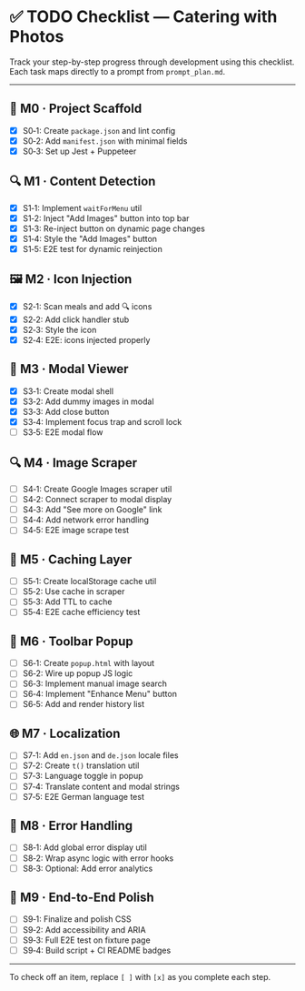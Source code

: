 # ✅ TODO Checklist — Catering with Photos

Track your step-by-step progress through development using this checklist.
Each task maps directly to a prompt from `prompt_plan.md`.

---

## 🧱 M0 · Project Scaffold

- [x] S0‑1: Create `package.json` and lint config
- [x] S0‑2: Add `manifest.json` with minimal fields
- [x] S0‑3: Set up Jest + Puppeteer

## 🔍 M1 · Content Detection

- [x] S1‑1: Implement `waitForMenu` util
- [x] S1‑2: Inject "Add Images" button into top bar
- [x] S1‑3: Re-inject button on dynamic page changes
- [x] S1‑4: Style the "Add Images" button
- [x] S1‑5: E2E test for dynamic reinjection

## 🖼️ M2 · Icon Injection

- [x] S2‑1: Scan meals and add 🔍 icons
- [x] S2‑2: Add click handler stub
- [x] S2‑3: Style the icon
- [x] S2‑4: E2E: icons injected properly

## 💬 M3 · Modal Viewer

- [x] S3‑1: Create modal shell
- [x] S3‑2: Add dummy images in modal
- [x] S3‑3: Add close button
- [x] S3‑4: Implement focus trap and scroll lock
- [ ] S3‑5: E2E modal flow

## 🔍 M4 · Image Scraper

- [ ] S4‑1: Create Google Images scraper util
- [ ] S4‑2: Connect scraper to modal display
- [ ] S4‑3: Add "See more on Google" link
- [ ] S4‑4: Add network error handling
- [ ] S4‑5: E2E image scrape test

## 💾 M5 · Caching Layer

- [ ] S5‑1: Create localStorage cache util
- [ ] S5‑2: Use cache in scraper
- [ ] S5‑3: Add TTL to cache
- [ ] S5‑4: E2E cache efficiency test

## 🧰 M6 · Toolbar Popup

- [ ] S6‑1: Create `popup.html` with layout
- [ ] S6‑2: Wire up popup JS logic
- [ ] S6‑3: Implement manual image search
- [ ] S6‑4: Implement "Enhance Menu" button
- [ ] S6‑5: Add and render history list

## 🌐 M7 · Localization

- [ ] S7‑1: Add `en.json` and `de.json` locale files
- [ ] S7‑2: Create `t()` translation util
- [ ] S7‑3: Language toggle in popup
- [ ] S7‑4: Translate content and modal strings
- [ ] S7‑5: E2E German language test

## 🚨 M8 · Error Handling

- [ ] S8‑1: Add global error display util
- [ ] S8‑2: Wrap async logic with error hooks
- [ ] S8‑3: Optional: Add error analytics

## 🎯 M9 · End-to-End Polish

- [ ] S9‑1: Finalize and polish CSS
- [ ] S9‑2: Add accessibility and ARIA
- [ ] S9‑3: Full E2E test on fixture page
- [ ] S9‑4: Build script + CI README badges

---

To check off an item, replace `[ ]` with `[x]` as you complete each step.
